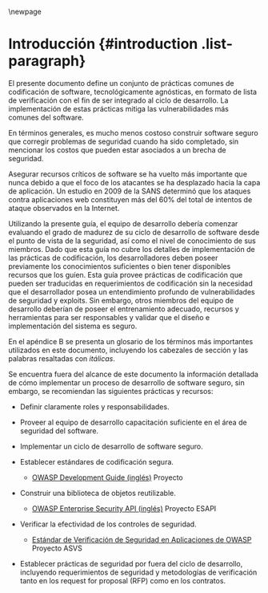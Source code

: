 \newpage
# Introducción {#introduction .list-paragraph}

El presente documento define un conjunto de prácticas comunes de
codificación de software, tecnológicamente agnósticas, en formato de
lista de verificación con el fin de ser integrado al ciclo de
desarrollo. La implementación de estas prácticas mitiga las
vulnerabilidades más comunes del software.

En términos generales, es mucho menos costoso construir software seguro
que corregir problemas de seguridad cuando ha sido completado, sin
mencionar los costos que pueden estar asociados a un brecha de seguridad.

Asegurar recursos críticos de software se ha vuelto más importante que
nunca debido a que el foco de los atacantes se ha desplazado hacia la
capa de aplicación. Un estudio en 2009 de la SANS determinó que los
ataques contra aplicaciones web constituyen más del 60% del total de
intentos de ataque observados en la Internet.

Utilizando la presente guía, el equipo de desarrollo debería comenzar
evaluando el grado de madurez de su ciclo de desarrollo de software
desde el punto de vista de la seguridad, así como el nivel de
conocimiento de sus miembros. Dado que esta guía no cubre los detalles
de implementación de las prácticas de codificación, los desarrolladores
deben poseer previamente los conocimientos suficientes o bien tener
disponibles recursos que los guíen. Esta guía provee prácticas de
codificación que pueden ser traducidas en requerimientos de codificación sin
la necesidad que el desarrollador posea un entendimiento profundo de
vulnerabilidades de seguridad y exploits. Sin embargo, otros miembros
del equipo de desarrollo deberían de poseer el entrenamiento adecuado,
recursos y herramientas para ser responsables y validar que el diseño e
implementación del sistema es seguro.

En el apéndice B se presenta un glosario de los términos más importantes
utilizados en este documento, incluyendo los cabezales de sección y las
palabras resaltadas con *itálicas*.

Se encuentra fuera del alcance de este documento la información
detallada de cómo implementar un proceso de desarrollo de software
seguro, sin embargo, se recomiendan las siguientes prácticas y recursos:

-   Definir claramente roles y responsabilidades.

-   Proveer al equipo de desarrollo capacitación suficiente en el área
    de seguridad del software.

-   Implementar un ciclo de desarrollo de software seguro.

-   Establecer estándares de codificación segura.

    -   [OWASP Development Guide (inglés)][guide] Proyecto

-   Construir una biblioteca de objetos reutilizable.

    -   [OWASP Enterprise Security API (inglés)][esapi] Proyecto ESAPI

-   Verificar la efectividad de los controles de seguridad.

    -   [Estándar de Verificación de Seguridad en Aplicaciones de OWASP][asvs] Proyecto ASVS

-   Establecer prácticas de seguridad por fuera del ciclo de desarrollo,
    incluyendo requerimientos de seguridad y metodologías de
    verificación tanto en los request for proposal (RFP) como en los
    contratos.

[asvs]: https://owasp.org/www-project-application-security-verification-standard/
[esapi]: https://owasp.org/www-project-enterprise-security-api/
[guide]: https://owasp.org/www-project-developer-guide/
